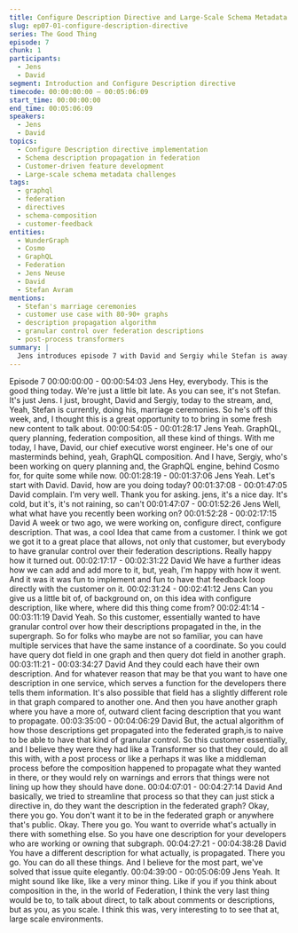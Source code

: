 ```yaml
---
title: Configure Description Directive and Large-Scale Schema Metadata
slug: ep07-01-configure-description-directive
series: The Good Thing
episode: 7
chunk: 1
participants:
  - Jens
  - David
segment: Introduction and Configure Description directive
timecode: 00:00:00:00 – 00:05:06:09
start_time: 00:00:00:00
end_time: 00:05:06:09
speakers:
  - Jens
  - David
topics:
  - Configure Description directive implementation
  - Schema description propagation in federation
  - Customer-driven feature development
  - Large-scale schema metadata challenges
tags:
  - graphql
  - federation
  - directives
  - schema-composition
  - customer-feedback
entities:
  - WunderGraph
  - Cosmo
  - GraphQL
  - Federation
  - Jens Neuse
  - David
  - Stefan Avram
mentions:
  - Stefan's marriage ceremonies
  - customer use case with 80-90+ graphs
  - description propagation algorithm
  - granular control over federation descriptions
  - post-process transformers
summary: |
  Jens introduces episode 7 with David and Sergiy while Stefan is away. David explains the recently implemented Configure Description directive, which gives customers granular control over how schema descriptions propagate in federated graphs, solving challenges for large-scale deployments with 80+ subgraphs.
---
```

Episode 7
00:00:00:00 - 00:00:54:03
Jens
Hey, everybody. This is the good thing today. We're just a little bit late. As you can see, it's not
Stefan. It's just Jens. I just, brought, David and Sergiy, today to the stream, and, Yeah, Stefan is
currently, doing his, marriage ceremonies. So he's off this week, and, I thought this is a great
opportunity to to bring in some fresh new content to talk about.
00:00:54:05 - 00:01:28:17
Jens
Yeah. GraphQL, query planning, federation composition, all these kind of things. With me today,
I have, David, our chief executive worst engineer. He's one of our masterminds behind, yeah,
GraphQL composition. And I have, Sergiy, who's been working on query planning and, the
GraphQL engine, behind Cosmo for, for quite some while now.
00:01:28:19 - 00:01:37:06
Jens
Yeah. Let's start with David. David, how are you doing today?
00:01:37:08 - 00:01:47:05
David
complain.
I'm very well. Thank you for asking. jens, it's a nice day. It's cold, but it's, it's not raining, so can't
00:01:47:07 - 00:01:52:26
Jens
Well, what what have you recently been working on?
00:01:52:28 - 00:02:17:15
David
A week or two ago, we were working on, configure direct, configure description. That was, a
cool Idea that came from a customer. I think we got we got it to a great place that allows, not
only that customer, but everybody to have granular control over their federation descriptions.
Really happy how it turned out.
00:02:17:17 - 00:02:31:22
David
We have a further ideas how we can add and add more to it, but, yeah, I'm happy with how it
went. And it was it was fun to implement and fun to have that feedback loop directly with the
customer on it.
00:02:31:24 - 00:02:41:12
Jens
Can you give us a little bit of, of background on, on this idea with configure description, like
where, where did this thing come from?
00:02:41:14 - 00:03:11:19
David
Yeah. So this customer, essentially wanted to have granular control over how their descriptions
propagated in the, in the supergraph. So for folks who maybe are not so familiar, you can have
multiple services that have the same instance of a coordinate. So you could have query dot field
in one graph and then query dot field in another graph.
00:03:11:21 - 00:03:34:27
David
And they could each have their own description. And for whatever reason that may be that you
want to have one description in one service, which serves a function for the developers there
tells them information. It's also possible that field has a slightly different role in that graph
compared to another one. And then you have another graph where you have a more of, outward
client facing description that you want to propagate.
00:03:35:00 - 00:04:06:29
David
But, the actual algorithm of how those descriptions get propagated into the federated graph,is to
naive to be able to have that kind of granular control. So this customer essentially, and I believe
they were they had like a Transformer so that they could, do all this with, with a post process or
like a perhaps it was like a middleman process before the composition happened to propagate
what they wanted in there, or they would rely on warnings and errors that things were not lining
up how they should have done.
00:04:07:01 - 00:04:27:14
David
And basically, we tried to streamline that process so that they can just stick a directive in, do
they want the description in the federated graph? Okay, there you go. You don't want it to be in
the federated graph or anywhere that's public. Okay. There you go. You want to override what's
actually in there with something else. So you have one description for your developers who are
working or owning that subgraph.
00:04:27:21 - 00:04:38:28
David
You have a different description for what actually, is propagated. There you go. You can do all
these things. And I believe for the most part, we've solved that issue quite elegantly.
00:04:39:00 - 00:05:06:09
Jens
Yeah. It might sound like like, like a very minor thing. Like if you if you think about composition in
the, in the world of Federation, I think the very last thing would be to, to talk about direct, to talk
about comments or descriptions, but as you, as you scale. I think this was, very interesting to to
see that at, large scale environments.